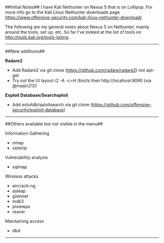 
##Initial Notes##
I have Kali Nethunter on Nexus 5 that is on Lollipop.  For more info go to the Kali Linux Nethunter downloads page https://www.offensive-security.com/kali-linux-nethunter-download/

The following are my general notes about Nexus 5 on Nethunter, mainly around the tools, set up, etc.  So far I've looked at the list of tools on http://tools.kali.org/tools-listing.  

---

##New additions##

**Radare2**
* Add Radare2 via git clone (https://github.com/radare/radare2) not apt-get
* Try out the UI layout r2 -A -c=H /bin/ls then http://locahost:9090 (via @maijin212)


**Exploit Database/Searchsploit**
* Add exloitdb/sploitsearch via git clone (https://github.com/offensive-security/exploit-database)

---

##Others available but not visible in the menu##

Information Gathering
* nmap 
* sslstrip 

Vulnerability analysis
* sqlmap

Wireless attacks
* aircrack-ng
* asleap
* giskmet
* mdk3
* pixiewps
* reaver

Maintaining access
* dbd

---

